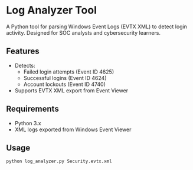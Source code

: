 # Log Analyzer Tool

A Python tool for parsing Windows Event Logs (EVTX XML) to detect login activity. Designed for SOC analysts and cybersecurity learners.

## Features
- Detects:
  - Failed login attempts (Event ID 4625)
  - Successful logins (Event ID 4624)
  - Account lockouts (Event ID 4740)
- Supports EVTX XML export from Event Viewer

## Requirements
- Python 3.x
- XML logs exported from Windows Event Viewer

##  Usage

```bash
python log_analyzer.py Security.evtx.xml
